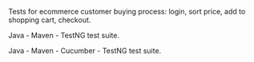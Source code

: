 Tests for ecommerce customer buying process: login, sort price, add to shopping cart, checkout. 

Java - Maven - TestNG test suite.

Java - Maven - Cucumber - TestNG test suite.
